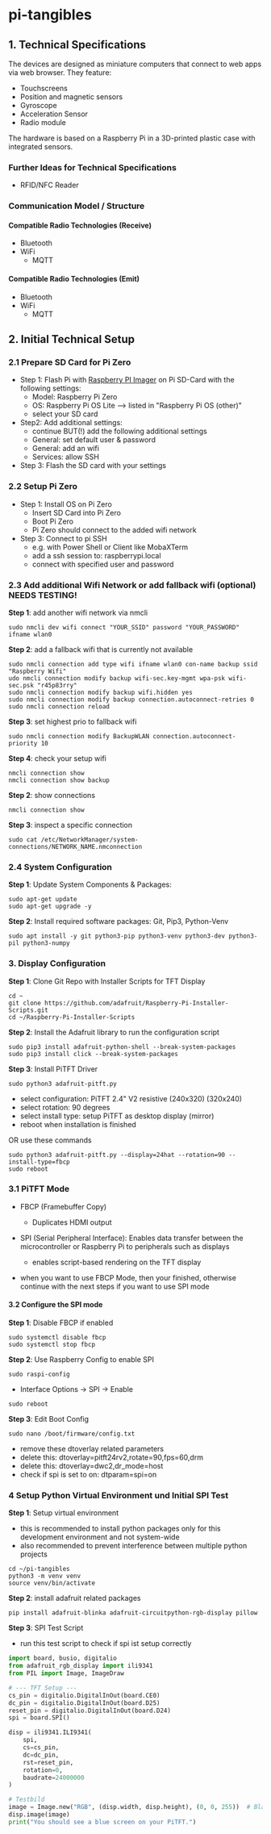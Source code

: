 # pi-tangibles


## 1. Technical Specifications

The devices are designed as miniature computers that connect to web apps via web browser.
They feature:
- Touchscreens
- Position and magnetic sensors
- Gyroscope
- Acceleration Sensor
- Radio module

The hardware is based on a Raspberry Pi in a 3D-printed plastic case with integrated sensors.

### Further Ideas for Technical Specifications
- RFID/NFC Reader

### Communication Model / Structure

#### Compatible Radio Technologies (Receive)
- Bluetooth
- WiFi
    - MQTT


#### Compatible Radio Technologies (Emit)
- Bluetooth
- WiFi
    - MQTT

## 2. Initial Technical Setup

### 2.1 Prepare SD Card for Pi Zero
- Step 1: Flash Pi with [Raspberry PI Imager](https://www.raspberrypi.com/software/) on Pi SD-Card with the following settings:
    - Model: Raspberry Pi Zero
    - OS:  Raspberry Pi OS Lite --> listed in "Raspberry Pi OS (other)"
    - select your SD card
- Step2: Add additional settings:
    - continue BUT(!) add the following additional settings
    - General: set default user & password
    - General: add an wifi
    - Services: allow SSH
- Step 3: Flash the SD card with your settings

### 2.2 Setup Pi Zero 
- Step 1: Install OS on Pi Zero
    - Insert SD Card into Pi Zero
    - Boot Pi Zero
    - Pi Zero should connect to the added wifi network
- Step 3: Connect to pi SSH 
    - e.g. with Power Shell or Client like MobaXTerm
    - add a ssh session to: raspberrypi.local
    - connect with specified user and password

### 2.3 Add additional Wifi Network or add fallback wifi (optional) NEEDS TESTING!
**Step 1**: add another wifi network via nmcli
```console
sudo nmcli dev wifi connect "YOUR_SSID" password "YOUR_PASSWORD" ifname wlan0
```

**Step 2**: add a fallback wifi that is currently not available
```console
sudo nmcli connection add type wifi ifname wlan0 con-name backup ssid "Raspberry Wifi"
udo nmcli connection modify backup wifi-sec.key-mgmt wpa-psk wifi-sec.psk "r45p83rry"
sudo nmcli connection modify backup wifi.hidden yes
sudo nmcli connection modify backup connection.autoconnect-retries 0
sudo nmcli connection reload
```

**Step 3**: set highest prio to fallback wifi
```console
sudo nmcli connection modify BackupWLAN connection.autoconnect-priority 10
```

**Step 4**: check your setup wifi
```console
nmcli connection show
nmcli connection show backup
```

**Step 2**: show connections
```console
nmcli connection show
```
**Step 3**: inspect a specific connection
```console
sudo cat /etc/NetworkManager/system-connections/NETWORK_NAME.nmconnection
```

### 2.4 System Configuration 
**Step 1**: Update System Components & Packages:
```console
sudo apt-get update
sudo apt-get upgrade -y
```
**Step 2**: Install required software packages: Git, Pip3, Python-Venv
```console
sudo apt install -y git python3-pip python3-venv python3-dev python3-pil python3-numpy
```

### 3. Display Configuration 
**Step 1**: Clone Git Repo with Installer Scripts for TFT Display
```console
cd ~
git clone https://github.com/adafruit/Raspberry-Pi-Installer-Scripts.git
cd ~/Raspberry-Pi-Installer-Scripts
```

**Step 2**: Install the Adafruit library to run the configuration script
```console
sudo pip3 install adafruit-python-shell --break-system-packages
sudo pip3 install click --break-system-packages
```

**Step 3**: Install PiTFT Driver
```console
sudo python3 adafruit-pitft.py
```
- select configuration: PiTFT 2.4" V2 resistive (240x320) (320x240)
- select rotation: 90 degrees
- select install type: setup PiTFT as desktop display (mirror)
- reboot when installation is finished

OR use these commands
```console
sudo python3 adafruit-pitft.py --display=24hat --rotation=90 --install-type=fbcp
sudo reboot
```

### 3.1 PiTFT Mode
- FBCP (Framebuffer Copy)
    - Duplicates HDMI output
- SPI (Serial Peripheral Interface): Enables data transfer between the microcontroller or Raspberry Pi to peripherals such as displays 
    - enables script-based rendering on the TFT display

- when you want to use FBCP Mode, then your finished, otherwise continue with the next steps if you want to use SPI mode

  
#### 3.2 Configure the SPI mode
**Step 1**: Disable FBCP if enabled
```console
sudo systemctl disable fbcp
sudo systemctl stop fbcp
```

**Step 2**: Use Raspberry Config to enable SPI
```console
sudo raspi-config
```
- Interface Options → SPI → Enable
```console
sudo reboot
```

**Step 3**: Edit Boot Config
```console
sudo nano /boot/firmware/config.txt
```
- remove these dtoverlay related parameters
- delete this: dtoverlay=pitft24rv2,rotate=90,fps=60,drm
- delete this: dtoverlay=dwc2,dr_mode=host
- check if spi is set to on: dtparam=spi=on

### 4 Setup Python Virtual Environment und Initial SPI Test
**Step 1**: Setup virtual environment
- this is recommended to install python packages only for this development environment and not system-wide
- also recommended to prevent interference between multiple python projects

```console
cd ~/pi-tangibles
python3 -m venv venv
source venv/bin/activate
```

**Step 2**: install adafruit related packages
```console
pip install adafruit-blinka adafruit-circuitpython-rgb-display pillow
```

**Step 3**: SPI Test Script
- run this test script to check if spi ist setup correctly
```python
import board, busio, digitalio
from adafruit_rgb_display import ili9341
from PIL import Image, ImageDraw

# --- TFT Setup ---
cs_pin = digitalio.DigitalInOut(board.CE0)
dc_pin = digitalio.DigitalInOut(board.D25)
reset_pin = digitalio.DigitalInOut(board.D24)
spi = board.SPI()

disp = ili9341.ILI9341(
    spi,
    cs=cs_pin,
    dc=dc_pin,
    rst=reset_pin,
    rotation=0,
    baudrate=24000000
)

# Testbild
image = Image.new("RGB", (disp.width, disp.height), (0, 0, 255))  # Blau
disp.image(image)
print("You should see a blue screen on your PiTFT.")
```

